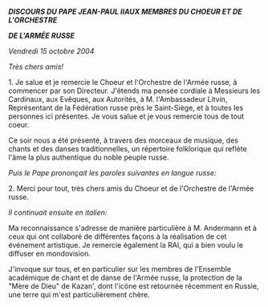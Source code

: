 ***DISCOURS DU PAPE JEAN-PAUL II******AUX MEMBRES DU CHOEUR ET DE L'ORCHESTRE***

***DE L'ARMÉE RUSSE***

*Vendredi 15 octobre 2004*

*Très chers amis!*

1. Je salue et je remercie le Choeur et l'Orchestre de l'Armée russe, à commencer par son Directeur. J'étends ma pensée cordiale à Messieurs les Cardinaux, aux Evêques, aux Autorités, à M. l'Ambassadeur Litvin, Représentant de la Fédération russe près le Saint-Siège, et à toutes les personnes ici présentes. Je vous salue et je vous remercie tous de tout coeur.

Ce soir nous a été présenté, à travers des morceaux de musique, des chants et des danses traditionnelles, un répertoire folklorique qui reflète l'âme la plus authentique du noble peuple russe.

*Puis le Pape prononçait les paroles suivantes en langue russe:*

2. Merci pour tout, très chers amis du Choeur et de l'Orchestre de l'Armée russe.

*Il continuait ensuite en italien:*

Ma reconnaissance s'adresse de manière particulière à M. Andermann et à ceux qui ont collaboré de différentes façons à la réalisation de cet événement artistique. Je remercie également la RAI, qui a bien voulu le diffuser en mondovision.

J'invoque sur tous, et en particulier sur les membres de l'Ensemble académique de chant et de danse de l'Armée russe, la protection de la "Mère de Dieu" de Kazan', dont l'icône est retournée récemment en Russie, une terre qui m'est particulièrement chère.